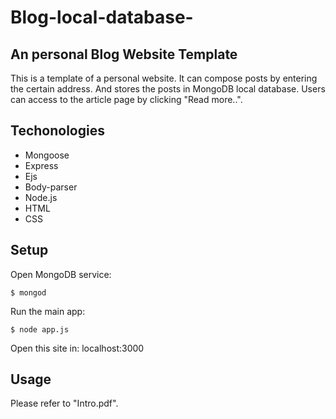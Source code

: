# Blog-local-database-
## An personal Blog Website Template
This is a template of a personal website. It can compose posts by entering the certain address. And stores the posts in MongoDB local database. Users can access to the article page by clicking "Read more..".

## Techonologies
* Mongoose
* Express
* Ejs
* Body-parser
* Node.js
* HTML
* CSS

## Setup
Open MongoDB service:
```
$ mongod
```
Run the main app:
```
$ node app.js
```
Open this site in: localhost:3000

## Usage
Please refer to "Intro.pdf".
